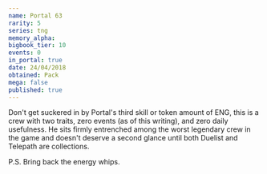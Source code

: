 ```yaml
---
name: Portal 63
rarity: 5
series: tng
memory_alpha:
bigbook_tier: 10
events: 0
in_portal: true
date: 24/04/2018
obtained: Pack
mega: false
published: true
---
```


Don't get suckered in by Portal's third skill or token amount of ENG, this is a crew with two traits, zero events (as of this writing), and zero daily usefulness. He sits firmly entrenched among the worst legendary crew in the game and doesn't deserve a second glance until both Duelist and Telepath are collections.

P.S. Bring back the energy whips.
